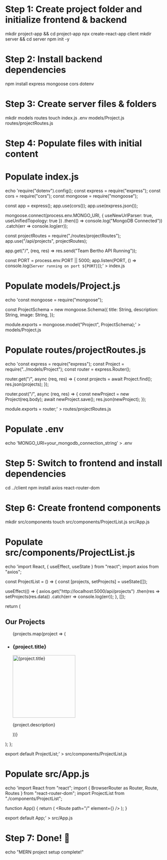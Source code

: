 # Step 1: Create project folder and initialize frontend & backend
mkdir project-app && cd project-app
npx create-react-app client
mkdir server && cd server
npm init -y

# Step 2: Install backend dependencies
npm install express mongoose cors dotenv

# Step 3: Create server files & folders
mkdir models routes
touch index.js .env models/Project.js routes/projectRoutes.js

# Step 4: Populate files with initial content

# Populate index.js
echo 'require("dotenv").config();
const express = require("express");
const cors = require("cors");
const mongoose = require("mongoose");

const app = express();
app.use(cors());
app.use(express.json());

mongoose.connect(process.env.MONGO_URI, { useNewUrlParser: true, useUnifiedTopology: true })
  .then(() => console.log("MongoDB Connected"))
  .catch(err => console.log(err));

const projectRoutes = require("./routes/projectRoutes");
app.use("/api/projects", projectRoutes);

app.get("/", (req, res) => res.send("Team Bertho API Running"));

const PORT = process.env.PORT || 5000;
app.listen(PORT, () => console.log(`Server running on port ${PORT}`));' > index.js

# Populate models/Project.js
echo 'const mongoose = require("mongoose");

const ProjectSchema = new mongoose.Schema({
  title: String,
  description: String,
  image: String,
});

module.exports = mongoose.model("Project", ProjectSchema);' > models/Project.js

# Populate routes/projectRoutes.js
echo 'const express = require("express");
const Project = require("../models/Project");
const router = express.Router();

router.get("/", async (req, res) => {
  const projects = await Project.find();
  res.json(projects);
});

router.post("/", async (req, res) => {
  const newProject = new Project(req.body);
  await newProject.save();
  res.json(newProject);
});

module.exports = router;' > routes/projectRoutes.js

# Populate .env
echo 'MONGO_URI=your_mongodb_connection_string' > .env

# Step 5: Switch to frontend and install dependencies
cd ../client
npm install axios react-router-dom

# Step 6: Create frontend components
mkdir src/components
touch src/components/ProjectList.js src/App.js

# Populate src/components/ProjectList.js
echo 'import React, { useEffect, useState } from "react";
import axios from "axios";

const ProjectList = () => {
  const [projects, setProjects] = useState([]);

  useEffect(() => {
    axios.get("http://localhost:5000/api/projects")
      .then(res => setProjects(res.data))
      .catch(err => console.log(err));
  }, []);

  return (
    <div>
      <h2>Our Projects</h2>
      <ul>
        {projects.map(project => (
          <li key={project._id}>
            <h3>{project.title}</h3>
            <img src={project.image} alt={project.title} width="200" />
            <p>{project.description}</p>
          </li>
        ))}
      </ul>
    </div>
  );
};

export default ProjectList;' > src/components/ProjectList.js

# Populate src/App.js
echo 'import React from "react";
import { BrowserRouter as Router, Route, Routes } from "react-router-dom";
import ProjectList from "./components/ProjectList";

function App() {
  return (
    <Router>
      <Routes>
        <Route path="/" element={<ProjectList />} />
      </Routes>
    </Router>
  );
}

export default App;' > src/App.js

# Step 7: Done! 🎉
echo "MERN project setup complete!"
